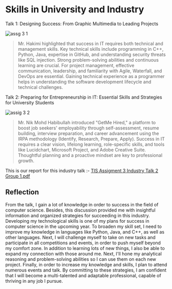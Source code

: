 #  Skills in University and Industry


Talk 1: Designing Success: From Graphic Multimedia to Leading Projects

![assg 3 1](https://github.com/user-attachments/assets/a62f7ebd-57aa-43a3-8c2e-1d369330af0f)

> Mr. Hakimi highlighted that success in IT requires both technical and management skills. Key technical skills include programming in C++, Python, Java, expertise in GitHub, and understanding security threats like SQL injection. Strong problem-solving abilities and continuous learning are crucial. For project management, effective communication, leadership, and familiarity with Agile, Waterfall, and DevOps are essential. Gaining technical experience as a programmer helps in understanding the software development lifecycle and technical challenges.

Talk 2: Preparing for Entrepreneurship in IT: Essential Skills and Strategies 
for University Students

![assig 3 2](https://github.com/user-attachments/assets/d5346c2b-204c-43ce-b487-b017cd38c31e)

> Mr. Nik Mohd Habibullah introduced "GetMe Hired," a platform to boost job seekers' employability through self-assessment, resume building, interview preparation, and career advancement using the IRPA methodology (Identify, Research, Prepare, Apply). Success in IT requires a clear vision, lifelong learning, role-specific skills, and tools like Lucidchart, Microsoft Project, and Adobe Creative Suite. Thoughtful planning and a proactive mindset are key to professional growth.

This is our report for this industry talk :-
[TIS Assigment 3 Industry Talk 2 Group 1.pdf](https://github.com/user-attachments/files/18469969/TIS.Assigment.3.Industry.Talk.2.Group.1.pdf)


## Reflection
From the talk, I gain a lot of knowledge in order to success in the field of computer science. Besides, this discussion provided me with insightful information and organized strategies for succeeding in this industry. Developing my technological skills is one of my plans for success in computer science in the upcoming year. To broaden my skill set, I need to improve my knowledge in languages like Python, Java, and C++, as well as other languages. Next, I will challenge myself to take on new tasks and participate in all competitions and events, in order to push myself beyond my comfort zone. In addition to learning lots of new things, I also be able to expand my connection with those around me. Next, I'll hone my analytical reasoning and problem-solving abilities so I can use them on each new project. Finally, in order to increase my knowledge and skills, I plan to attend numerous events and talk. By committing to these strategies, I am confident that I will become a multi-talented and adaptable professional, capable of thriving in any job I pursue.
